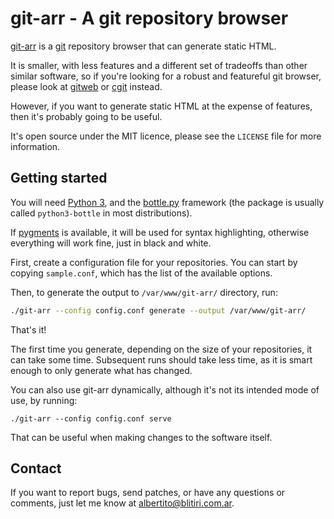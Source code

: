 
# git-arr - A git repository browser

[git-arr] is a [git] repository browser that can generate static HTML.

It is smaller, with less features and a different set of tradeoffs than
other similar software, so if you're looking for a robust and featureful git
browser, please look at [gitweb] or [cgit] instead.

However, if you want to generate static HTML at the expense of features, then
it's probably going to be useful.

It's open source under the MIT licence, please see the `LICENSE` file for more
information.

[git-arr]: https://blitiri.com.ar/p/git-arr/
[git]: https://git-scm.com/
[gitweb]: https://git-scm.com/docs/gitweb
[cgit]: https://git.zx2c4.com/cgit/about/


## Getting started

You will need [Python 3], and the [bottle.py] framework (the package is usually
called `python3-bottle` in most distributions).

If [pygments] is available, it will be used for syntax highlighting, otherwise
everything will work fine, just in black and white.


First, create a configuration file for your repositories. You can start by
copying `sample.conf`, which has the list of the available options.

Then, to generate the output to `/var/www/git-arr/` directory, run:

```sh
./git-arr --config config.conf generate --output /var/www/git-arr/
```

That's it!

The first time you generate, depending on the size of your repositories, it
can take some time. Subsequent runs should take less time, as it is smart
enough to only generate what has changed.

You can also use git-arr dynamically, although it's not its intended mode of
use, by running:

```
./git-arr --config config.conf serve
```

That can be useful when making changes to the software itself.


[Python 3]: https://www.python.org/
[bottle.py]: https://bottlepy.org/
[pygments]: https://pygments.org/


## Contact

If you want to report bugs, send patches, or have any questions or comments,
just let me know at albertito@blitiri.com.ar.

